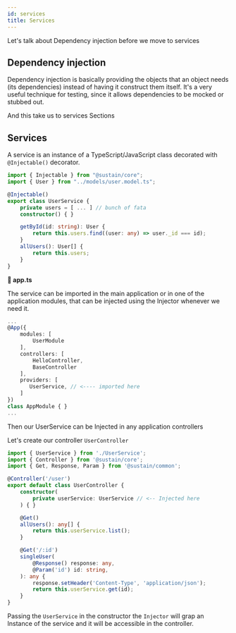 ```yaml
---
id: services
title: Services
---
```


Let's talk about Dependency injection before we move to services
## Dependency injection
Dependency injection is basically providing the objects that an object needs (its dependencies) instead of having it construct them itself. It's a very useful technique for testing, since it allows dependencies to be mocked or stubbed out.

And this take us to services Sections

## Services 
A service is an instance of a TypeScript/JavaScript class decorated with ``@Injectable()`` decorator.

```typescript
import { Injectable } from "@sustain/core";
import { User } from "../models/user.model.ts";

@Injectable()
export class UserService {
    private users = [ ... ] // bunch of fata
    constructor() { }

    getById(id: string): User {
        return this.users.find((user: any) => user._id === id);
    }
    allUsers(): User[] {
        return this.users;
    }
}

```
**📄 app.ts** 

The service can be imported in the main application or in one of the application modules, that can be injected using the Injector whenever we need it.

```typescript
...
@App({
    modules: [
        UserModule
    ],
    controllers: [
        HelloController,
        BaseController
    ],
    providers: [
       UserService, // <---- imported here
    ]
})
class AppModule { }
...
```

Then our UserService can be Injected in any application controllers

Let's create our controller ``UserController``

```typescript
import { UserService } from './UserService';
import { Controller } from '@sustain/core';
import { Get, Response, Param } from '@sustain/common';

@Controller('/user')
export default class UserController {
    constructor(
        private userService: UserService // <-- Injected here
    ) { }

    @Get()
    allUsers(): any[] {
        return this.userService.list();
    }

    @Get('/:id')
    singleUser(
        @Response() response: any,
        @Param('id') id: string,
    ): any {
        response.setHeader('Content-Type', 'application/json');
        return this.userService.get(id);
    }
}
```

Passing the ``UserService`` in the constructor the ``Injector`` will grap an Instance of the service and it will be accessible in the controller.